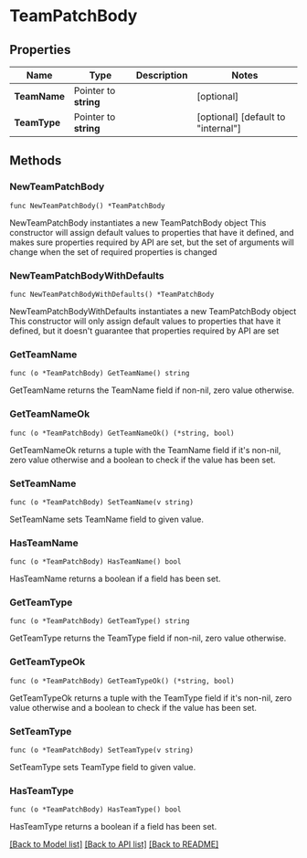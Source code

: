 # TeamPatchBody

## Properties

Name | Type | Description | Notes
------------ | ------------- | ------------- | -------------
**TeamName** | Pointer to **string** |  | [optional] 
**TeamType** | Pointer to **string** |  | [optional] [default to "internal"]

## Methods

### NewTeamPatchBody

`func NewTeamPatchBody() *TeamPatchBody`

NewTeamPatchBody instantiates a new TeamPatchBody object
This constructor will assign default values to properties that have it defined,
and makes sure properties required by API are set, but the set of arguments
will change when the set of required properties is changed

### NewTeamPatchBodyWithDefaults

`func NewTeamPatchBodyWithDefaults() *TeamPatchBody`

NewTeamPatchBodyWithDefaults instantiates a new TeamPatchBody object
This constructor will only assign default values to properties that have it defined,
but it doesn't guarantee that properties required by API are set

### GetTeamName

`func (o *TeamPatchBody) GetTeamName() string`

GetTeamName returns the TeamName field if non-nil, zero value otherwise.

### GetTeamNameOk

`func (o *TeamPatchBody) GetTeamNameOk() (*string, bool)`

GetTeamNameOk returns a tuple with the TeamName field if it's non-nil, zero value otherwise
and a boolean to check if the value has been set.

### SetTeamName

`func (o *TeamPatchBody) SetTeamName(v string)`

SetTeamName sets TeamName field to given value.

### HasTeamName

`func (o *TeamPatchBody) HasTeamName() bool`

HasTeamName returns a boolean if a field has been set.

### GetTeamType

`func (o *TeamPatchBody) GetTeamType() string`

GetTeamType returns the TeamType field if non-nil, zero value otherwise.

### GetTeamTypeOk

`func (o *TeamPatchBody) GetTeamTypeOk() (*string, bool)`

GetTeamTypeOk returns a tuple with the TeamType field if it's non-nil, zero value otherwise
and a boolean to check if the value has been set.

### SetTeamType

`func (o *TeamPatchBody) SetTeamType(v string)`

SetTeamType sets TeamType field to given value.

### HasTeamType

`func (o *TeamPatchBody) HasTeamType() bool`

HasTeamType returns a boolean if a field has been set.


[[Back to Model list]](../README.md#documentation-for-models) [[Back to API list]](../README.md#documentation-for-api-endpoints) [[Back to README]](../README.md)



